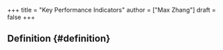 +++
title = "Key Performance Indicators"
author = ["Max Zhang"]
draft = false
+++

## Definition {#definition}